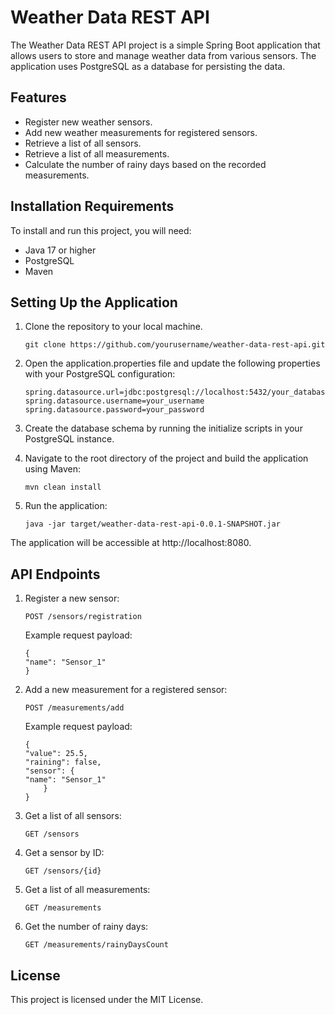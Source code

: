 # Weather Data REST API

The Weather Data REST API project is a simple Spring Boot application that allows users to store and manage weather data
from various sensors. The application uses PostgreSQL as a database for persisting the data.

## Features

* Register new weather sensors.
* Add new weather measurements for registered sensors.
* Retrieve a list of all sensors.
* Retrieve a list of all measurements.
* Calculate the number of rainy days based on the recorded measurements.

## Installation Requirements

To install and run this project, you will need:

* Java 17 or higher
* PostgreSQL
* Maven

## Setting Up the Application 

1. Clone the repository to your local machine.

    ```
    git clone https://github.com/yourusername/weather-data-rest-api.git
    ```

2. Open the application.properties file and update the following properties with your PostgreSQL configuration:

    ```
    spring.datasource.url=jdbc:postgresql://localhost:5432/your_database_name
    spring.datasource.username=your_username
    spring.datasource.password=your_password
    ```

3. Create the database schema by running the initialize scripts in your PostgreSQL instance.

4. Navigate to the root directory of the project and build the application using Maven:

    ```
    mvn clean install
    ```

5. Run the application:

    ```
    java -jar target/weather-data-rest-api-0.0.1-SNAPSHOT.jar
    ```

The application will be accessible at http://localhost:8080.

## API Endpoints

1. Register a new sensor:

    ```
    POST /sensors/registration
    ```

    Example request payload:

    ```
    {
    "name": "Sensor_1"
    }
    ```

2. Add a new measurement for a registered sensor:

    ```
    POST /measurements/add
    ```

    Example request payload:

    ```
    {
    "value": 25.5,
    "raining": false,
    "sensor": {
    "name": "Sensor_1"
        }
    }
    ```

3. Get a list of all sensors:
    ```
    GET /sensors
    ```
4. Get a sensor by ID:
    ```
    GET /sensors/{id}
    ```
5. Get a list of all measurements:
    ```
    GET /measurements
    ```
6. Get the number of rainy days:
    ```
    GET /measurements/rainyDaysCount
    ```
## License

This project is licensed under the MIT License.